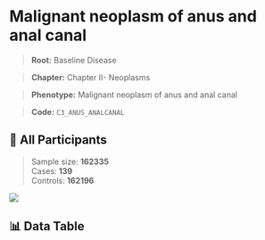 # Malignant neoplasm of anus and anal canal

> **Root:** Baseline Disease  

> **Chapter:** Chapter II- Neoplasms  

> **Phenotype:** Malignant neoplasm of anus and anal canal  

> **Code:** `C3_ANUS_ANALCANAL`

## 🧪 All Participants  
> Sample size: **162335**  
> Cases: **139**  
> Controls: **162196**
<img src="/Sensitive/Figures/ALL/Incidence/C3_ANUS_ANALCANAL.png"/>

## 📊 Data Table
<CsvTableMRF src="/Sensitive/Data/ALL/Incidence/COX_C3_ANUS_ANALCANAL.csv"/>

